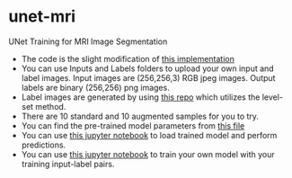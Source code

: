 # unet-mri
UNet Training for MRI Image Segmentation

- The code is the slight modification of [this implementation](https://blog.paperspace.com/unet-architecture-image-segmentation/)
- You can use Inputs and Labels folders to upload your own input and label images. Input images are (256,256,3) RGB jpeg images. Output labels are binary (256,256) png images.
- Label images are generated by using [this repo](https://github.com/sukruozan/level-set) which utilizes the level-set method.
- There are 10 standard and 10 augmented samples for you to try.
- You can find the pre-trained model parameters from  [this file](brainMRI_segmentation.h5)
- You can use [this jupyter notebook](BrainMRISegmentation_PreTrained.ipynb) to load trained model and perform predictions.
- You can use [this jupyter notebook](BrainMRISegmentation_Train.ipynb) to train your own model with your training input-label pairs.

